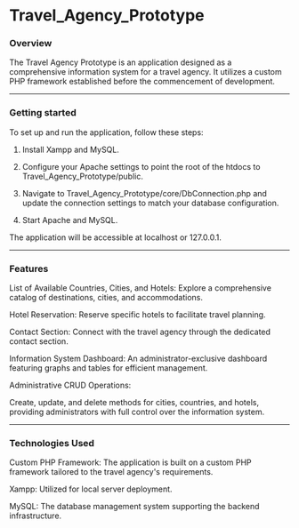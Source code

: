 # Travel_Agency_Prototype

### Overview
The Travel Agency Prototype is an application designed as a comprehensive information system for a travel agency. It utilizes a custom PHP framework established before the commencement of development.

<hr>

### Getting started

To set up and run the application, follow these steps:

1. Install Xampp and MySQL.

2. Configure your Apache settings to point the root of the htdocs to Travel_Agency_Prototype/public.

3. Navigate to Travel_Agency_Prototype/core/DbConnection.php and update the connection settings to match your database configuration.

4. Start Apache and MySQL.

The application will be accessible at localhost or 127.0.0.1.

<hr>

### Features

List of Available Countries, Cities, and Hotels: Explore a comprehensive catalog of destinations, cities, and accommodations.

Hotel Reservation: Reserve specific hotels to facilitate travel planning.

Contact Section: Connect with the travel agency through the dedicated contact section.

Information System Dashboard: An administrator-exclusive dashboard featuring graphs and tables for efficient management.

Administrative CRUD Operations:

Create, update, and delete methods for cities, countries, and hotels, providing administrators with full control over the information system.

<hr>

### Technologies Used

Custom PHP Framework: The application is built on a custom PHP framework tailored to the travel agency's requirements.

Xampp: Utilized for local server deployment.

MySQL: The database management system supporting the backend infrastructure.




